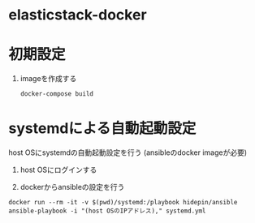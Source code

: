 elasticstack-docker
============================================================

初期設定
============================================================

1. imageを作成する

    ```
    docker-compose build
    ```

systemdによる自動起動設定
============================================================
host OSにsystemdの自動起動設定を行う
(ansibleのdocker imageが必要)

1. host OSにログインする

2. dockerからansibleの設定を行う

  ``` shell
  docker run --rm -it -v $(pwd)/systemd:/playbook hidepin/ansible ansible-playbook -i "(host OSのIPアドレス)," systemd.yml
  ```
